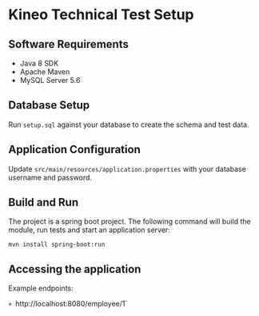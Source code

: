 # Kineo Technical Test Setup

## Software Requirements

- Java 8 SDK
- Apache Maven
- MySQL Server 5.6

## Database Setup

Run `setup.sql` against your database to create the schema and test data.

## Application Configuration

Update `src/main/resources/application.properties` with your database username and password.

## Build and Run

The project is a spring boot project. The following command will build the module, run tests and start an application server:

`mvn install spring-boot:run`

## Accessing the application

Example endpoints:

`+
`http://localhost:8080/employee/1`


